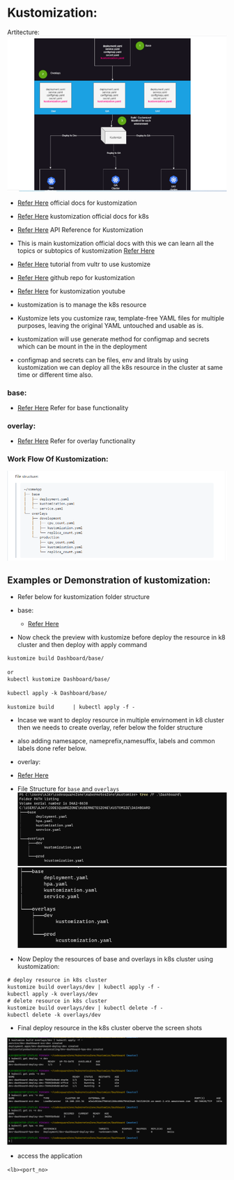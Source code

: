 # Kustomization:

Artitecture:
![Preview](./Images/kustom.png)

* [Refer Here](https://kubectl.docs.kubernetes.io/guides/introduction/kustomize/) official docs for kustomization
* [Refer Here](https://kubernetes.io/docs/tasks/manage-kubernetes-objects/kustomization/) kustomization official docs for k8s 
* [Refer Here](https://kubectl.docs.kubernetes.io/references/kustomize/kustomization/labels/) API Reference for Kustomization
* This is main kustomization official docs with this we can learn all the topics or subtopics of kustomization [Refer Here](https://kustomize.io/) 
* [Refer Here](https://www.vultr.com/docs/how-to-configure-kubernetes-resources-with-kustomize/) tutorial from vultr to use kustomize
* [Refer Here](https://github.com/kubernetes-sigs/kustomize) github repo for kustomization
* [Refer Here](https://www.youtube.com/watch?v=ASK6p2r-Yrk) for kustomization youtube

* kustomization is to manage the k8s resource
* Kustomize lets you customize raw, template-free YAML files for multiple purposes, leaving the original YAML untouched and usable as is.
* kustomization will use generate method for configmap and secrets which can be mount in the  in the deployment
* configmap and secrets can be files, env and litrals 
by using kustomization we can deploy all the k8s resource in the cluster at same time or different time also.

### base:
* [Refer Here](https://kubectl.docs.kubernetes.io/references/kustomize/glossary/#base) Refer for base functionality


### overlay:
* [Refer Here](https://kubectl.docs.kubernetes.io/references/kustomize/glossary/#overlay) Refer for overlay functionality

### Work Flow Of Kustomization:

![Preview](./Images/kustom1.png)


## Examples or Demonstration of kustomization:

* Refer below for kustomization folder structure
* base:
  * [Refer Here](https://github.com/codesquareZone/KubernetesZone/commit/2b26e3df257c015db43fdbef708f0227f18b524d)

* Now check the preview with kustomize before deploy the resource in k8 cluster  and then deploy with apply command

```
kustomize build Dashboard/base/

or 
kubectl kustomize Dashboard/base/

kubectl apply -k Dashboard/base/

kustomize build      | kubectl apply -f - 
```

* Incase we want to deploy resource in multiple envirnoment in k8 cluster then we needs to create overlay, refer below the folder structure
* also adding namesapce, nameprefix,namesuffix, labels and common labels done refer below.
* overlay:
 * [Refer Here](https://github.com/codesquareZone/KubernetesZone/commit/11e7bc75c5391c14edb5495c2447327ed9c45458)

* File Structure for `base` and `overlays`
![Preview](./Images/kustom2.png)
![Preview](./Images/kustom3.png)

* Now Deploy the resources of base and overlays in k8s cluster using kustomization:

```
# deploy resource in k8s cluster
kustomize build overlays/dev | kubectl apply -f -
kubectl apply -k overlays/dev
# delete resource in k8s cluster
kustomize build overlays/dev | kubectl delete -f -
kubectl delete -k overlays/dev
```
* Final deploy resource in the k8s cluster oberve the screen shots

![Preview](./Images/kustom4.png)

* access the application

`<lb><port_no>`


